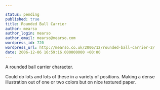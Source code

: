 ```yaml
---

status: pending
published: true
title: Rounded Ball Carrier
author: mearso
author_login: mearso
author_email: mearso@mearso.com
wordpress_id: 720
wordpress_url: http://mearso.co.uk/2006/12/rounded-ball-carrier-2/
date: 2006-12-06 16:59:16.000000000 +00:00
---
```

A rounded ball carrier character.

Could do lots and lots of these in a variety of positions. Making a dense illustration out of one or two colors but on nice textured paper.
